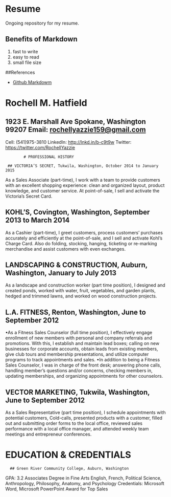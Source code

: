 # Resume
Ongoing repository for my resume.

## Benefits of Markdown
1. fast to write
2. easy to read
3. small file size

##References
* [Github Markdowm](https://guides.github.com/features/mastering-markdown/)


# Rochell M. Hatfield

## 1923 E. Marshall Ave Spokane, Washington 99207  Email: rochellyazzie159@gmail.com 
Cell: (541)975-3810  LinkedIn: http://lnkd.in/b-c9t9w  Twitter: https://twitter.com/RochellYazzie 


            # PROFESSIONAL HISTORY

	 ## VICTORIA’S SECRET, Tukwila, Washington, October 2014 to January 2015
As a Sales Associate (part-time), I work with a team to provide customers with an excellent shopping experience: clean and organized layout, product knowledge, and customer service. At point-of-sale, I sell and activate the Victoria’s Secret Card.

 ## KOHL’S, Covington, Washington, September 2013 to March 2014
As a Cashier (part-time), I greet customers, process customers’ purchases accurately and efficiently at the point-of-sale, and I sell and activate Kohl’s Charge Card. Also do folding, stocking, hanging, ticketing or re-marking merchandise and assist customers with even exchanges. 

## LANDSCAPING & CONSTRUCTION, Auburn, Washington, January to July 2013
As a landscape and construction worker (part time position), I designed and created ponds, worked with water, fruit, vegetables, and garden plants, hedged and trimmed lawns, and worked on wood construction projects.

## L.A. FITNESS, Renton, Washington, June to September 2012
•As a Fitness Sales Counselor (full time position), I effectively engage enrollment of new members with personal and company referrals and promotions. With this, I establish and maintain lead boxes; calling on new businesses for corporate accounts, obtain leads from existing members, give club tours and membership presentations, and utilize computer programs to track appointments and sales. 
•In addition to being a Fitness Sales Counselor, I was in charge of the front desk; answering phone calls, handling member’s questions and/or concerns, checking members in, updating memberships, and organizing appointments for other counselors.

## VECTOR MARKETING, Tukwila, Washington, June to September 2012
As a Sales Representative (part time position), I schedule appointments with potential customers, Cold-calls, presented products with a customer, filled out and submitting order forms to the local office, reviewed sales performance with a local office manager, and attended weekly team meetings and entrepreneur conferences.

   
  # EDUCATION & CREDENTIALS             

	  ## Green River Community College, Auburn, Washington
GPA:  3.2 Associates Degree in Fine Arts
English, French, Political Science, Anthropology, Philosophy, Anatomy, and Psychology
Credentials: Microsoft Word, Microsoft PowerPoint
Award for Top Sales 

